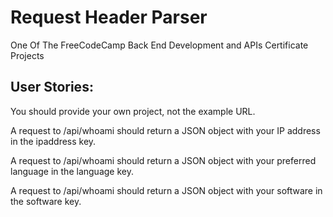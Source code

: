 # Request Header Parser
One Of The FreeCodeCamp Back End Development and APIs Certificate Projects

## User Stories:
You should provide your own project, not the example URL.

A request to /api/whoami should return a JSON object with your IP address in the ipaddress key.

A request to /api/whoami should return a JSON object with your preferred language in the language key.

A request to /api/whoami should return a JSON object with your software in the software key.